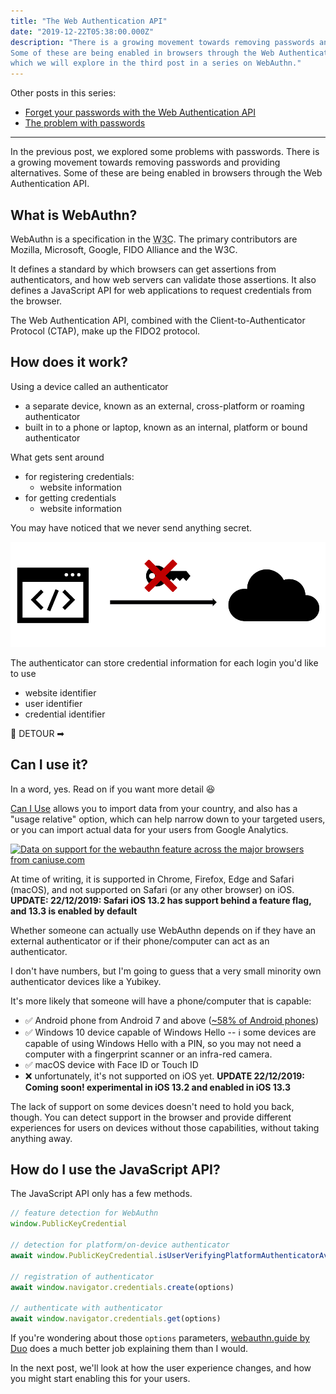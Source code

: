 ```yaml
---
title: "The Web Authentication API"
date: "2019-12-22T05:38:00.000Z"
description: "There is a growing movement towards removing passwords and providing alternatives.
Some of these are being enabled in browsers through the Web Authentication API,
which we will explore in the third post in a series on WebAuthn."
---
```


Other posts in this series:

- [Forget your passwords with the Web Authentication API](../fpart-1-orget-your-passwords)
- [The problem with passwords](../part-2-the-problem-with-passwords)

---

In the previous post, we explored some problems with passwords.
There is a growing movement towards removing passwords and providing alternatives.
Some of these are being enabled in browsers through the Web Authentication API.

## What is WebAuthn?

WebAuthn is a specification in the <abbr title="World Wide Web Consortium">W3C</abbr>.
The primary contributors are Mozilla, Microsoft, Google, FIDO Alliance and the W3C.

It defines a standard by which browsers can get assertions from authenticators,
and how web servers can validate those assertions.
It also defines a JavaScript API for web applications to request credentials from the browser.

The Web Authentication API, combined with the Client-to-Authenticator Protocol (CTAP),
make up the FIDO2 protocol.

## How does it work?

Using a device called an authenticator

- a separate device, known as an external, cross-platform or roaming authenticator
- built in to a phone or laptop, known as an internal, platform or bound authenticator

What gets sent around

- for registering credentials:
  - website information
- for getting credentials
  - website information

You may have noticed that we never send anything secret.

 <img src="../no-secrets.png" alt="" role="presentation">

The authenticator can store credential information for each login you'd like to use

- website identifier
- user identifier
- credential identifier

<span role="img" alt="This section is being worked on">🚧 DETOUR ➡</span>

<!-- Some authenticators store the _actual_ private key for the credential source,
in this case they are referred to as **resident keys**, because they are resident on the authenticator.
Authenticators that support resident keys can only store a limited number -- because they have to physically store something, and storage is limited. The Yubikey 5C, for example, can store 25 resident keys.

Authenticators can hold an unlimited number of **non-resident keys** -- because nothing is stored on the device.
That might sound strange, but this actually works by encrypting the _credential_ private key using the private key baked in to the _device_ during manufacturing, and sending that to the client (browser, app, etc) as the credential ID.
That means when the application requests an assertion for any particular credential ID, the authenticator first has to decrypt the credential ID to get the private key, so that it can sign the authenticatorData.
As a consequence, non-resident keys cannot be used for usernameless scenarios, which we'll go into a bit further later on. -->

## Can I use it?

In a word, yes. Read on if you want more detail 😆

<a href="http://caniuse.com">Can I Use</a> allows you to import data from your country,
and also has a "usage relative" option, which can help narrow down to your targeted users,
or you can import actual data for your users from Google Analytics.

<script src="https://cdn.jsdelivr.net/gh/ireade/caniuse-embed/caniuse-embed.min.js"></script>
<p class="ciu_embed" data-feature="webauthn" data-periods="future_1,current,past_1" data-accessible-colours="false">
  <a href="http://caniuse.com/#feat=webauthn">
    <picture>
      <source type="image/webp" srcset="https://res.cloudinary.com/ireaderinokun/image/upload/v1569250922/caniuse-embed/webauthn-2019-9-23.webp">
      <source type="image/png" srcset="https://res.cloudinary.com/ireaderinokun/image/upload/v1569250922/caniuse-embed/webauthn-2019-9-23.png">
      <source type="image/jpeg" srcset="https://res.cloudinary.com/ireaderinokun/image/upload/v1569250922/caniuse-embed/webauthn-2019-9-23.jpg">
      <img src="https://res.cloudinary.com/ireaderinokun/image/upload/v1569250922/caniuse-embed/webauthn-2019-9-23.png" alt="Data on support for the webauthn feature across the major browsers from caniuse.com">
    </picture>
  </a>
</p>

At time of writing, it is supported in Chrome, Firefox, Edge and Safari (macOS),
and not supported on Safari (or any other browser) on iOS.
**UPDATE: 22/12/2019: Safari iOS 13.2 has support behind a feature flag, and 13.3 is enabled by default**

Whether someone can actually use WebAuthn depends on
if they have an external authenticator
or if their phone/computer can act as an authenticator.

I don't have numbers, but I'm going to guess that a very small minority own authenticator devices like a Yubikey.

It's more likely that someone will have a phone/computer that is capable:

- ✅ Android phone from Android 7 and above ([~58% of Android phones](https://developer.android.com/about/dashboards?hl=en))
- ✅ Windows 10 device capable of Windows Hello -- <span role="img" alt="Note">ℹ</span> some devices are capable of using Windows Hello with a PIN, so you may not need a computer with a fingerprint scanner or an infra-red camera.
- ✅ macOS device with Face ID or Touch ID
- ❌ unfortunately, it's not supported on iOS yet. **UPDATE 22/12/2019: Coming soon! experimental in iOS 13.2 and enabled in iOS 13.3**

The lack of support on some devices doesn't need to hold you back, though. You can detect support in the browser and provide different experiences for users on devices without those capabilities, without taking anything away.

## How do I use the JavaScript API?

The JavaScript API only has a few methods.

```js
// feature detection for WebAuthn
window.PublicKeyCredential

// detection for platform/on-device authenticator
await window.PublicKeyCredential.isUserVerifyingPlatformAuthenticatorAvailable()

// registration of authenticator
await window.navigator.credentials.create(options)

// authenticate with authenticator
await window.navigator.credentials.get(options)
```

If you're wondering about those `options` parameters,
<a href="https://webauthn.guide/">webauthn.guide by Duo</a> does a much better job explaining them than I would.

In the next post, we'll look at how the user experience changes,
and how you might start enabling this for your users.
